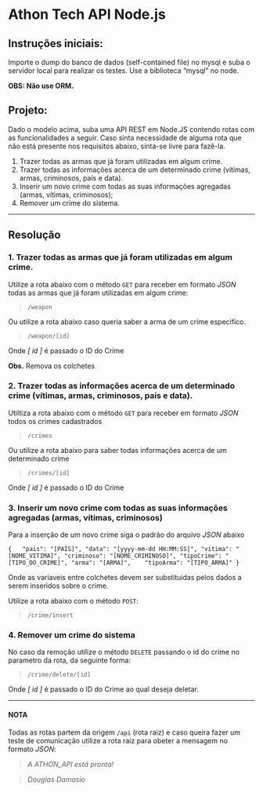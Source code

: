 # Athon Tech API Node.js

## Instruções iniciais:
Importe o dump do banco de dados (self-contained file) no mysql e suba o
servidor local para realizar os testes. Use a biblioteca “mysql” no node.

**OBS: Não use ORM.**

## Projeto:
Dado o modelo acima, suba uma API REST em Node.JS contendo rotas com as
funcionalidades a seguir. Caso sinta necessidade de alguma rota que não está
presente nos requisitos abaixo, sinta-se livre para fazê-la.
1. Trazer todas as armas que já foram utilizadas em algum crime.
2. Trazer todas as informações acerca de um determinado crime (vítimas, armas,
criminosos, país e data).
3. Inserir um novo crime com todas as suas informações agregadas (armas,
vítimas, criminosos);
4. Remover um crime do sistema.
-----------------------------------------------------------
## Resolução

### 1. Trazer todas as armas que já foram utilizadas em algum crime.
Utilize a rota abaixo com o método `GET` para receber em formato *JSON* todas as armas que já foram utilizadas em algum crime:

> `/weapon`

Ou utilize a rota abaixo caso queria saber a arma de um crime especifico.

> `/weapon/[id]`

Onde *[ id ]* é passado o ID do Crime

**Obs.** Remova os colchetes

### 2. Trazer todas as informações acerca de um determinado crime (vítimas, armas, criminosos, país e data).

Utiltiza a rota abaixo com o método `GET` para receber em formato *JSON* todos os crimes cadastrados

> `/crimes`

Ou utilize a rota abaixo para saber todas informações acerca de um determinado crime

> `/crimes/[id]`

Onde *[ id ]* é passado o ID do Crime

### 3. Inserir um novo crime com todas as suas informações agregadas (armas, vítimas, criminosos)

Para a inserção de um novo crime siga o padrão do arquivo *JSON* abaixo

`{	
    "pais": "[PAÍS]",
    "data": "[yyyy-mm-dd HH:MM:SS]",
    "vitima": "[NOME_VITIMA]",
    "criminoso": "[NOME_CRIMINOSO]",
    "tipoCrime": "[TIPO_DO_CRIME]",
    "arma": "[ARMA]",	
    "tipoArma": "[TIPO_ARMA]"
}`

Onde as variaveis entre colchetes devem ser substituidas pelos dados a serem inseridos sobre o crime.

Utilize a rota abaixo com o método `POST`:

> `/crime/insert`

### 4. Remover um crime do sistema

No caso da remoção utilize o método `DELETE` passando o id do crime no parametro da rota, da seguinte forma:

> `/crime/delete/[id]`

Onde *[ id ]* é passado o ID do Crime ao qual deseja deletar.

_________________________________________________

#### NOTA

Todas as rotas partem da origem `/api` (rota raiz) e caso queira fazer um teste de comunicação utilize a rota raiz para obeter a mensagem no formato *JSON*:

> *A ATHON_API está pronta!*

> *Douglas Damasio*